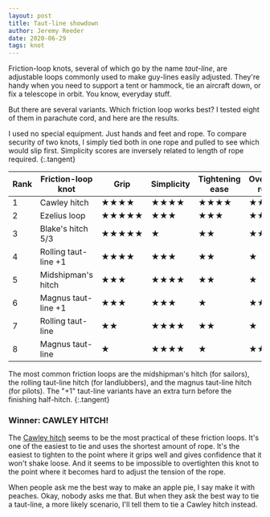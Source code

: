 ```yaml
---
layout: post
title: Taut-line showdown
author: Jeremy Reeder
date: 2020-06-29
tags: knot
---
```


Friction-loop knots, several of which go by the name _taut-line_, are
adjustable loops commonly used to make guy-lines easily adjusted. They're handy
when you need to support a tent or hammock, tie an aircraft down, or fix a
telescope in orbit. You know, everyday stuff.

But there are several variants. Which friction loop works best? I tested eight
of them in parachute cord, and here are the results.

I used no special equipment. Just hands and feet and rope. To compare security
of two knots, I simply tied both in one rope and pulled to see which would slip
first. Simplicity scores are inversely related to length of rope required.
{:.tangent}

| Rank | Friction-loop knot   | Grip  | Simplicity | Tightening ease | Overtightening resistance |
|------|----------------------|-------|------------|-----------------|---------------------------|
| 1    | Cawley hitch         | ★★★★  | ★★★★       | ★★★★            | ★★★★★                     |
| 2    | Ezelius loop         | ★★★★★ | ★★★        | ★★★             | ★★                        |
| 3    | Blake's hitch 5/3    | ★★★★★ | ★          | ★★              | ★★★★                      |
| 4    | Rolling taut-line +1 | ★★★★  | ★★★        | ★★              | ★                         |
| 5    | Midshipman's hitch   | ★★★   | ★★★★       | ★★              | ★                         |
| 6    | Magnus taut-line +1  | ★★★   | ★★★        | ★               | ★★                        |
| 7    | Rolling taut-line    | ★★    | ★★★★       | ★★              | ★                         |
| 8    | Magnus taut-line     | ★     | ★★★★       | ★               | ★★★                       |

The most common friction loops are the midshipman's hitch (for sailors), the
rolling taut-line hitch (for landlubbers), and the magnus taut-line hitch (for
pilots). The "+1" taut-line variants have an extra turn before the finishing
half-hitch.
{:.tangent}

### Winner: CAWLEY HITCH!

The [Cawley hitch][cawley-hitch] seems to be the most practical of these
friction loops. It's one of the easiest to tie and uses the shortest amount of
rope. It's the easiest to tighten to the point where it grips well and gives
confidence that it won't shake loose. And it seems to be impossible to
overtighten this knot to the point where it becomes hard to adjust the tension
of the rope.

When people ask me the best way to make an apple pie, I say make it with
peaches. Okay, nobody asks me that. But when they ask the best way to tie a
taut-line, a more likely scenario, I'll tell them to tie a Cawley hitch
instead.


[cawley-hitch]: https://en.wikipedia.org/wiki/Adjustable_grip_hitch
